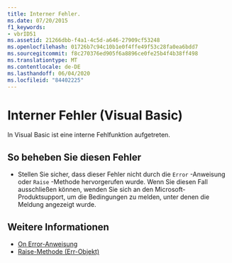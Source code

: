 ```yaml
---
title: Interner Fehler.
ms.date: 07/20/2015
f1_keywords:
- vbrID51
ms.assetid: 21266dbb-f4a1-4c5d-a646-27909cf53248
ms.openlocfilehash: 01726b7c94c10b1e0f4ffe49f53c28fa0ea6bdd7
ms.sourcegitcommit: f8c270376ed905f6a8896ce0fe25b4f4b38ff498
ms.translationtype: MT
ms.contentlocale: de-DE
ms.lasthandoff: 06/04/2020
ms.locfileid: "84402225"
---
```

# <a name="internal-error-visual-basic"></a>Interner Fehler (Visual Basic)
In Visual Basic ist eine interne Fehlfunktion aufgetreten.  
  
## <a name="to-correct-this-error"></a>So beheben Sie diesen Fehler  
  
- Stellen Sie sicher, dass dieser Fehler nicht durch die `Error` -Anweisung oder `Raise` -Methode hervorgerufen wurde. Wenn Sie diesen Fall ausschließen können, wenden Sie sich an den Microsoft-Produktsupport, um die Bedingungen zu melden, unter denen die Meldung angezeigt wurde.  
  
## <a name="see-also"></a>Weitere Informationen

- [On Error-Anweisung](../language-reference/statements/on-error-statement.md)
- [Raise-Methode (Err-Objekt)](xref:Microsoft.VisualBasic.ErrObject.Raise%2A)
